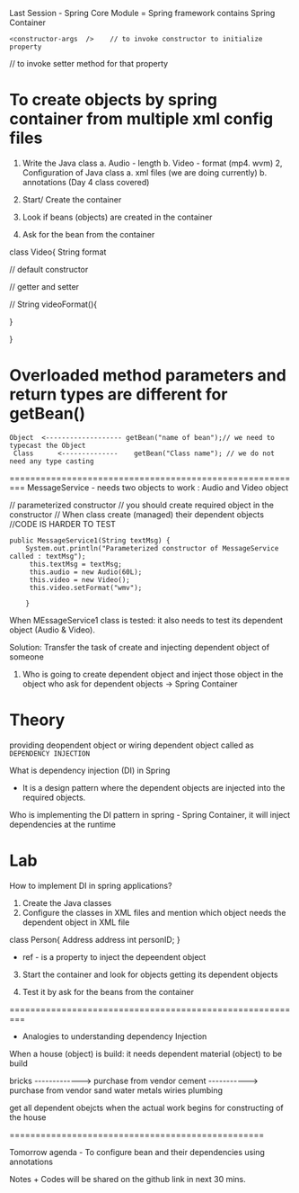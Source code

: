 Last Session - Spring Core Module = Spring framework contains Spring Container

<bean>
    <!-- to initialize object properties -->

    <constructor-args  />    // to invoke constructor to initialize property

   <property   />   // to invoke setter method for that property

</bean>


To create objects by spring container from multiple xml config files
====================================================================
1. Write the Java class
   a. Audio - length
   b. Video - format (mp4. wvm)
2, Configuration of Java class 
                a. xml files  (we are doing currently)
                b. annotations (Day 4 class covered)
              
3. Start/ Create the container
4. Look if beans (objects) are created in the container
5. Ask for the bean from the container


class Video{
     String format

   // default constructor


  // getter and setter

  // String videoFormat(){

  }

}

Overloaded method parameters and return types are different for getBean()
=========================================================
    Object  <------------------- getBean("name of bean");// we need to typecast the Object
     Class      <--------------    getBean("Class name"); // we do not need any type casting


=========================================================
 MessageService
    - needs two objects to work : Audio and Video object


// parameterized constructor
// you should create required object in the constructor
// When class create (managed) their dependent objects 
//CODE IS HARDER TO TEST

	public MessageService1(String textMsg) {
		System.out.println("Parameterized constructor of MessageService called : textMsg");
	     this.textMsg = textMsg;
	     this.audio = new Audio(60L);
	     this.video = new Video();
	     this.video.setFormat("wmv");
	     
	 	}

When MEssageService1 class is tested: it also needs to test its dependent object (Audio & Video).

Solution: Transfer the task of create and injecting
dependent object of someone  


1. Who is going to create dependent object and  inject those object in the object who ask for dependent objects  -> Spring Container 

Theory
===============================================
providing deopendent object or wiring dependent object called as `DEPENDENCY INJECTION`

What is dependency injection (DI)  in Spring
 - It is a design pattern where the dependent objects are injected into the required objects.


Who is implementing the DI pattern in spring  - Spring Container, it will inject dependencies at the runtime 

Lab
=========================================
How to implement DI in spring applications?

1. Create the Java classes
2. Configure the classes in XML files and mention which object needs the dependent object in XML file

class Person{
  Address address
  int personID;
}
   <bean class="Person">
    <constructor-args name="address" ref="<name of the bean>"/>  
     <constructor-args name="personID" value="10" />

  </bean>


  <bean name="addressBean" class="Address">

 </bean>

* ref - is a property to inject the depeendent object

3. Start the container and look for objects getting its dependent objects

4. Test it by ask for the beans from the container


=========================================================
* Analogies to understanding dependency Injection

When a house (object) is build: it needs dependent material (object) to be build

bricks -------------> purchase from vendor
cement -----------> purchase from vendor
sand
water
metals
wiries
plumbing

get all dependent obejcts when the actual work begins for constructing of the house

=================================================

Tomorrow agenda - To configure bean and their dependencies using annotations


Notes + Codes will be shared on the github link in next 30 mins.










